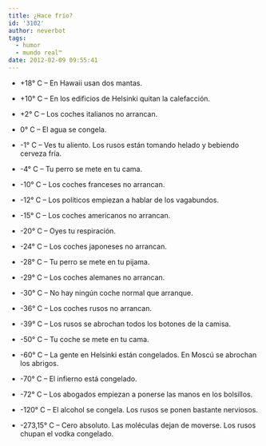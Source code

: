 ```yaml
---
title: ¿Hace frío?
id: '3102'
author: neverbot
tags:
  - humor
  - mundo real™
date: 2012-02-09 09:55:41
---
```


*   +18° C – En Hawaii usan dos mantas.

*   +10° C – En los edificios de Helsinki quitan la calefacción.

*   +2° C – Los coches italianos no arrancan.

*   0° C – El agua se congela.

*   \-1° C – Ves tu aliento. Los rusos están tomando helado y bebiendo cerveza fría.

*   \-4° C – Tu perro se mete en tu cama.

*   \-10° C – Los coches franceses no arrancan.

*   \-12° C – Los políticos empiezan a hablar de los vagabundos.

*   \-15° C – Los coches americanos no arrancan.

*   \-20° C – Oyes tu respiración.

*   \-24° C – Los coches japoneses no arrancan.

*   \-28° C – Tu perro se mete en tu pijama.

*   \-29° C – Los coches alemanes no arrancan.

*   \-30° C – No hay ningún coche normal que arranque.

*   \-36° C – Los coches rusos no arrancan.

*   \-39° C – Los rusos se abrochan todos los botones de la camisa.

*   \-50° C – Tu coche se mete en tu cama.

*   \-60° C – La gente en Helsinki están congelados. En Moscú se abrochan los abrigos.

*   \-70° C – El infierno está congelado.

*   \-72° C – Los abogados empiezan a ponerse las manos en los bolsillos.

*   \-120° C – El alcohol se congela. Los rusos se ponen bastante nerviosos.

*   \-273,15° C – Cero absoluto. Las moléculas dejan de moverse. Los rusos chupan el vodka congelado.